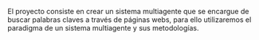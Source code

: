 El proyecto consiste en crear un sistema multiagente que se encargue de buscar palabras claves a través de páginas webs, para ello utilizaremos el paradigma de un sistema multiagente y sus metodologías.